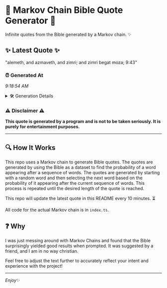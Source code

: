 # 📖 Markov Chain Bible Quote Generator 📖

Infinite quotes from the Bible generated by a Markov chain. ✨

## ✨ Latest Quote ✨
"alemeth, and azmaveth, and zimri; and zimri begat moza; 9:43"

### ⏰ Generated At
*9:18:54 AM*

<details>
    <summary>🛠️ Generation Details</summary>
    <p>
        <strong>🌱 Seed:</strong> alemeth,<br>
        <strong>🔄 Iterations:</strong> 9<br>
        <strong>📜 Context History:</strong><br>[ alemeth, ]: and<br>[ alemeth,, and ]: azmaveth,<br>[ alemeth,, and, azmaveth, ]: and<br>[ alemeth,, and, azmaveth,, and ]: zimri;<br>[ alemeth,, and, azmaveth,, and, zimri; ]: and<br>[ alemeth,, and, azmaveth,, and, zimri;, and ]: zimri<br>[ and, azmaveth,, and, zimri;, and, zimri ]: begat<br>[ azmaveth,, and, zimri;, and, zimri, begat ]: moza;<br>[ and, zimri;, and, zimri, begat, moza; ]: 9:43<br>
    </p>
</details>

### ⚠️ Disclaimer ⚠️
**This quote is generated by a program and is not to be taken seriously. It is purely for entertainment purposes.**

---

## 🔍 How It Works

This repo uses a Markov chain to generate Bible quotes. The quotes are generated by using the Bible as a dataset to find the probability of a word appearing after a sequence of words. The quotes are generated by starting with a random word and then selecting the next word based on the probability of it appearing after the current sequence of words. This process is repeated until the desired length of the quote is reached.

This repo will update the latest quote in this README every 10 minutes. ⏳

All code for the actual Markov chain is in `index.ts`.

## ❓ Why

I was just messing around with Markov Chains and found that the Bible surprisingly yielded good results when prompted. 
It was suggested by a friend, and I am in no way christian.

Feel free to adjust the text further to accurately reflect your intent and experience with the project!

---

*Enjoy*✨
